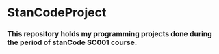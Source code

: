 # StanCodeProject
### This repository holds my programming projects done during the period of stanCode SC001 course.
